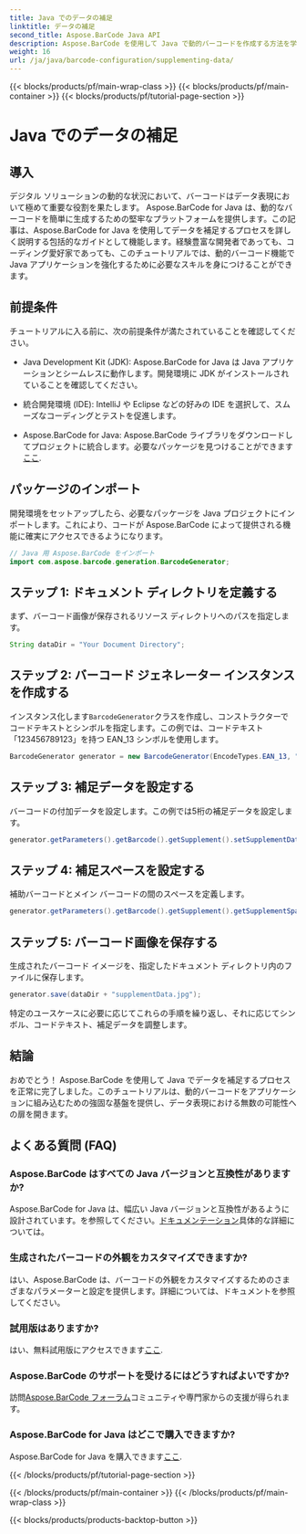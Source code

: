 ```yaml
---
title: Java でのデータの補足
linktitle: データの補足
second_title: Aspose.BarCode Java API
description: Aspose.BarCode を使用して Java で動的バーコードを作成する方法を学びます。 EAN_13 シンボルを使用してデータを補足するためのステップバイステップのガイド。
weight: 16
url: /ja/java/barcode-configuration/supplementing-data/
---
```


{{< blocks/products/pf/main-wrap-class >}}
{{< blocks/products/pf/main-container >}}
{{< blocks/products/pf/tutorial-page-section >}}

# Java でのデータの補足


## 導入

デジタル ソリューションの動的な状況において、バーコードはデータ表現において極めて重要な役割を果たします。 Aspose.BarCode for Java は、動的なバーコードを簡単に生成するための堅牢なプラットフォームを提供します。この記事は、Aspose.BarCode for Java を使用してデータを補足するプロセスを詳しく説明する包括的なガイドとして機能します。経験豊富な開発者であっても、コーディング愛好家であっても、このチュートリアルでは、動的バーコード機能で Java アプリケーションを強化するために必要なスキルを身につけることができます。

## 前提条件

チュートリアルに入る前に、次の前提条件が満たされていることを確認してください。

- Java Development Kit (JDK): Aspose.BarCode for Java は Java アプリケーションとシームレスに動作します。開発環境に JDK がインストールされていることを確認してください。

- 統合開発環境 (IDE): IntelliJ や Eclipse などの好みの IDE を選択して、スムーズなコーディングとテストを促進します。

- Aspose.BarCode for Java: Aspose.BarCode ライブラリをダウンロードしてプロジェクトに統合します。必要なパッケージを見つけることができます[ここ](https://releases.aspose.com/barcode/java/).

## パッケージのインポート

開発環境をセットアップしたら、必要なパッケージを Java プロジェクトにインポートします。これにより、コードが Aspose.BarCode によって提供される機能に確実にアクセスできるようになります。

```java
// Java 用 Aspose.BarCode をインポート
import com.aspose.barcode.generation.BarcodeGenerator;
```

## ステップ 1: ドキュメント ディレクトリを定義する

まず、バーコード画像が保存されるリソース ディレクトリへのパスを指定します。

```java
String dataDir = "Your Document Directory";
```

## ステップ 2: バーコード ジェネレーター インスタンスを作成する

インスタンス化します`BarcodeGenerator`クラスを作成し、コンストラクターでコードテキストとシンボルを指定します。この例では、コードテキスト「123456789123」を持つ EAN_13 シンボルを使用します。

```java
BarcodeGenerator generator = new BarcodeGenerator(EncodeTypes.EAN_13, "123456789123");
```

## ステップ 3: 補足データを設定する

バーコードの付加データを設定します。この例では5桁の補足データを設定します。

```java
generator.getParameters().getBarcode().getSupplement().setSupplementData("12345");
```

## ステップ 4: 補足スペースを設定する

補助バーコードとメイン バーコードの間のスペースを定義します。

```java
generator.getParameters().getBarcode().getSupplement().getSupplementSpace().setPoint(2.0f);
```

## ステップ 5: バーコード画像を保存する

生成されたバーコード イメージを、指定したドキュメント ディレクトリ内のファイルに保存します。

```java
generator.save(dataDir + "supplementData.jpg");
```

特定のユースケースに必要に応じてこれらの手順を繰り返し、それに応じてシンボル、コードテキスト、補足データを調整します。

## 結論

おめでとう！ Aspose.BarCode を使用して Java でデータを補足するプロセスを正常に完了しました。このチュートリアルは、動的バーコードをアプリケーションに組み込むための強固な基盤を提供し、データ表現における無数の可能性への扉を開きます。

## よくある質問 (FAQ)

### Aspose.BarCode はすべての Java バージョンと互換性がありますか?
 Aspose.BarCode for Java は、幅広い Java バージョンと互換性があるように設計されています。を参照してください。[ドキュメンテーション](https://reference.aspose.com/barcode/java/)具体的な詳細については。

### 生成されたバーコードの外観をカスタマイズできますか?
はい、Aspose.BarCode は、バーコードの外観をカスタマイズするためのさまざまなパラメーターと設定を提供します。詳細については、ドキュメントを参照してください。

### 試用版はありますか?
はい、無料試用版にアクセスできます[ここ](https://releases.aspose.com/).

### Aspose.BarCode のサポートを受けるにはどうすればよいですか?
訪問[Aspose.BarCode フォーラム](https://forum.aspose.com/c/barcode/13)コミュニティや専門家からの支援が得られます。

### Aspose.BarCode for Java はどこで購入できますか?
 Aspose.BarCode for Java を購入できます[ここ](https://purchase.aspose.com/buy).




{{< /blocks/products/pf/tutorial-page-section >}}

{{< /blocks/products/pf/main-container >}}
{{< /blocks/products/pf/main-wrap-class >}}

{{< blocks/products/products-backtop-button >}}
